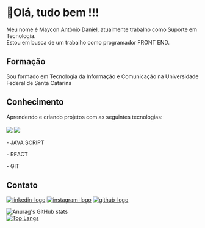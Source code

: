 <h1>👋Olá, tudo bem !!!</h1> 

Meu nome é Maycon Antônio Daniel, atualmente trabalho como Suporte em Tecnologia.<br>
Estou em busca de um trabalho como programador FRONT END.
<br>

<h2>Formação</h2>
Sou formado em Tecnologia da Informação e Comunicação na Universidade Federal de Santa Catarina
<br>

<h2>Conhecimento</h2>
Aprendendo e criando projetos com as seguintes tecnologias:
<br>
<br>
<a> <img src= "https://img.shields.io/badge/HTML5-E34F26?style=for-the-badge&logo=html5&logoColor=white"</a>
<a> <img src= "https://img.shields.io/badge/CSS3-1572B6?style=for-the-badge&logo=css3&logoColor=white"></a>
<p>- JAVA SCRIPT<p>
<p>- REACT<p>
<P>- GIT<p>

<h2>Contato</h2>
  
  <a href="https://www.linkedin.com/in/maycon-ant%C3%B4nio-daniel-a01883139/"> <img src= "https://img.shields.io/badge/LinkedIn-0077B5?style=for-the-badge&logo=linkedin&logoColor=white" alt= "linkedin-logo"/></a> 
  <a href="https://www.instagram.com/mayconantoniio/" > <img src="https://img.shields.io/badge/Instagram-E4405F?style=for-the-badge&logo=instagram&logoColor=white" alt="instagram-logo"/></a>
  <a href="https://github.com/MayconAntonioDaniel"><img src="https://img.shields.io/badge/GitHub-100000?style=for-the-badge&logo=github&logoColor=white" alt="github-logo"/></a>


  ![Anurag's GitHub stats](https://github-readme-stats.vercel.app/api?username=mayconantoniodaniel&show_icons=true&theme=dracula)
  <br>
  [![Top Langs](https://github-readme-stats.vercel.app/api/top-langs/?username=mayconantoniodaniel&layout=compact)](https://github.com/anuraghazra/github-readme-stats)
  
